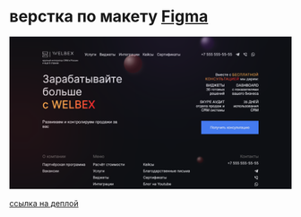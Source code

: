 # верстка по макету [Figma](https://www.figma.com/file/XCumqL9ZTG2h2BXpSbhaAG/Тестовое-Front-end-Ноябрь'23?type=design&mode=design&t=Ic40eggB49uUNtfq-1)

![скриншот](/screenshot.png "Screenshot")

[ссылка на деплой](https://ivan-nor.github.io)
